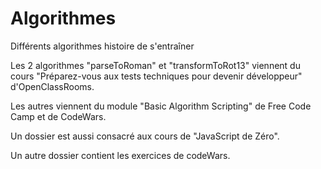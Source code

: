 # Algorithmes

Différents algorithmes histoire de s'entraîner

Les 2 algorithmes "parseToRoman" et "transformToRot13" viennent du cours "Préparez-vous aux tests techniques pour devenir développeur" d'OpenClassRooms.

Les autres viennent du module "Basic Algorithm Scripting" de Free Code Camp et de CodeWars.

Un dossier est aussi consacré aux cours de "JavaScript de Zéro".

Un autre dossier contient les exercices de codeWars.
